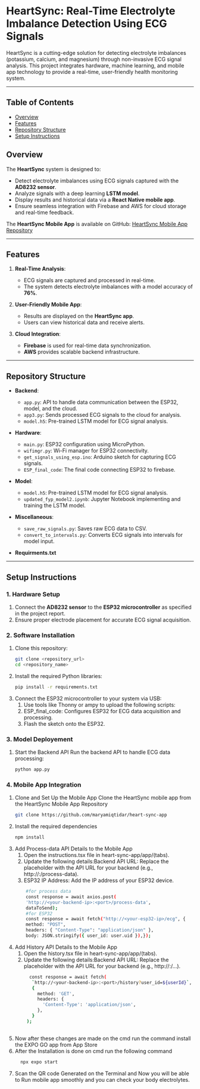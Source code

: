 # HeartSync: Real-Time Electrolyte Imbalance Detection Using ECG Signals

HeartSync is a cutting-edge solution for detecting electrolyte imbalances (potassium, calcium, and magnesium) through non-invasive ECG signal analysis. This project integrates hardware, machine learning, and mobile app technology to provide a real-time, user-friendly health monitoring system.

---

## Table of Contents
- [Overview](#overview)
- [Features](#features)
- [Repository Structure](#repository-structure)
- [Setup Instructions](#setup-instructions)


## Overview

The **HeartSync** system is designed to:
- Detect electrolyte imbalances using ECG signals captured with the **AD8232 sensor**.
- Analyze signals with a deep learning **LSTM model**.
- Display results and historical data via a **React Native mobile app**.
- Ensure seamless integration with Firebase and AWS for cloud storage and real-time feedback.

The **HeartSync Mobile App** is available on GitHub: [HeartSync Mobile App Repository](https://github.com/maryamiqtidar/heart-sync-app)

---

## Features

1. **Real-Time Analysis**:
   - ECG signals are captured and processed in real-time.
   - The system detects electrolyte imbalances with a model accuracy of **76%**.

2. **User-Friendly Mobile App**:
   - Results are displayed on the **HeartSync app**.
   - Users can view historical data and receive alerts.

3. **Cloud Integration**:
   - **Firebase** is used for real-time data synchronization.
   - **AWS** provides scalable backend infrastructure.

---

## Repository Structure

- **Backend**:
  - `app.py`: API to handle data communication between the ESP32, model, and the cloud.
  - `app3.py`: Sends processed ECG signals to the cloud for analysis.
  - `model.h5`: Pre-trained LSTM model for ECG signal analysis.
- **Hardware**:
  - `main.py`: ESP32 configuration using MicroPython.
  - `wifimgr.py`: Wi-Fi manager for ESP32 connectivity.
  - `get_signals_using_esp.ino`: Arduino sketch for capturing ECG signals.
  - `ESP_final_code`: The final code connecting ESP32 to firebase.
- **Model**:
  - `model.h5`: Pre-trained LSTM model for ECG signal analysis.
  - `updated_fyp_model2.ipynb`: Jupyter Notebook implementing and training the LSTM model.
- **Miscellaneous**:
  - `save_raw_signals.py`: Saves raw ECG data to CSV.
  - `convert_to_intervals.py`: Converts ECG signals into intervals for model input.


- **Requirments.txt**
---

## Setup Instructions

### 1. Hardware Setup
1. Connect the **AD8232 sensor** to the **ESP32 microcontroller** as specified in the project report.
2. Ensure proper electrode placement for accurate ECG signal acquisition.

### 2. Software Installation
1. Clone this repository:
   ```bash
   git clone <repository_url>
   cd <repository_name>
2. Install the required Python libraries:
   ```bash
   pip install -r requirements.txt
3. Connect the ESP32 microcontroller to your system via USB:
     1. Use tools like Thonny or ampy to upload the following scripts:
     2. ESP_final_code: Configures ESP32 for ECG data acquisition and processing.
     3. Flash the sketch onto the ESP32.

### 3. Model Deployement
  1. Start the Backend API
  Run the backend API to handle ECG data processing:
        ```bash
      python app.py
### 4. Mobile App Integration
1. Clone and Set Up the Mobile App
Clone the HeartSync mobile app from the HeartSync Mobile App Repository
      ```bash
      git clone https://github.com/maryamiqtidar/heart-sync-app
2. Install the required dependencies
     ```bash
     npm install
3. Add Process-data API Details to the Mobile App
    1. Open the instructions.tsx file in heart-sync-app/app/(tabs).
    2. Update the following details:Backend API URL: Replace the placeholder with the API URL for your backend (e.g., http://<your-backend-ip>:<port>/process-data).
    3. ESP32 IP Address: Add the IP address of your ESP32 device.
    ```bash
        #for process data
        const response = await axios.post(
        'http://<your-backend-ip>:<port>/process-data',
        dataToSend);
        #for ESP32
        const response = await fetch("http://<your-esp32-ip>/ecg", {
        method: "POST",
        headers: { "Content-Type": "application/json" },
        body: JSON.stringify({ user_id: user.uid }),});
4. Add History API Details to the Mobile App
    1. Open the history.tsx file in heart-sync-app/app/(tabs).
    2. Update the following details:Backend API URL: Replace the placeholder with the API URL for your backend (e.g., http://<your-backend-ip>:<port>/...).
       ```bash
         const response = await fetch(
          `http://<your-backend-ip>:<port>/history?user_id=${userId}`,
          {
            method: 'GET',
            headers: {
              'Content-Type': 'application/json',
            },
          }
        );
    
5. Now after these changes are made on the cmd run the command install the EXPO GO app from App Store
6. After the Installation is done on cmd run the following command
     ```bash
       npx expo start
7. Scan the QR code Generated on the Terminal and Now you will be able to Run mobile app smoothly and you can check your body electrolytes.
     

         
   


    




